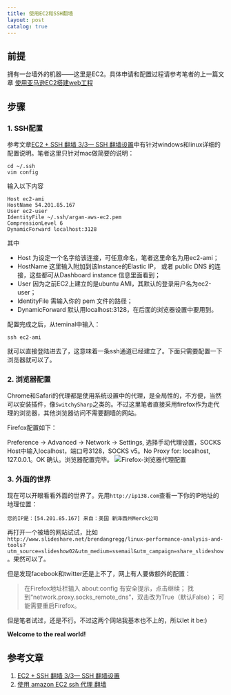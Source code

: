 ```yaml
---
title: 使用EC2和SSH翻墙
layout: post
catalog: true
---
```



前提
---

拥有一台墙外的机器——这里是EC2。具体申请和配置过程请参考笔者的上一篇文章 [使用亚马逊EC2搭建web工程](http://arganzheng.life/setup-java-web-project-on-amazon-ec2.html)


步骤
---

### 1. SSH配置

参考文章[EC2 + SSH 翻墙 3/3— SSH 翻墙设置](http://www.qishansun.com/?p=12)中有针对windows和linux详细的配置说明。笔者这里只针对mac做简要的说明：

	cd ~/.ssh
	vim config

输入以下内容

	Host ec2-ami
	HostName 54.201.85.167 
	User ec2-user
	IdentityFile ~/.ssh/argan-aws-ec2.pem
	CompressionLevel 6
	DynamicForward localhost:3128

其中

* Host 为设定一个名字给该连接，可任意命名，笔者这里命名为用ec2-ami；
* HostName 这里输入附加到该Instance的Elastic IP， 或者 public DNS 的连接，这些都可从Dashboard instance 信息里面看到；
* User 因为之前EC2上建立的是ubuntu AMI，其默认的登录用户名为ec2-user；
* IdentityFile 需输入你的 pem 文件的路径；
* DynamicForward 默认用localhost:3128，在后面的浏览器设置中要用到。

配置完成之后，从teminal中输入：

	ssh ec2-ami

就可以直接登陆进去了，这意味着一条ssh通道已经建立了。下面只需要配置一下浏览器就可以了。


### 2. 浏览器配置

Chrome和Safari的代理都是使用系统设置中的代理，是全局性的，不方便，当然可以安装插件，像`SwitchySharp`之类的。不过这里笔者直接采用firefox作为走代理的浏览器，其他浏览器访问不需要翻墙的网站。

Firefox配置如下：

Preference -> Advanced -> Network -> Settings, 选择手动代理设置，SOCKS Host中输入localhost，端口号3128，SOCKS v5。No Proxy for: localhost, 127.0.0.1。OK 确认。浏览器配置完毕。
![Firefox-浏览器代理配置](http://qishansun.info/blog/wp-content/uploads/2011/07/broswer1.png)

### 3. 外面的世界

现在可以开眼看看外面的世界了。先用`http://ip138.com`查看一下你的IP地址的地理位置：

	您的IP是：[54.201.85.167] 来自：美国 新泽西州Merck公司

再打开一个被墙的网站试试，比如`http://www.slideshare.net/brendangregg/linux-performance-analysis-and-tools?utm_source=slideshow02&utm_medium=ssemail&utm_campaign=share_slideshow`。果然可以了。

但是发现facebook和twitter还是上不了，网上有人要做额外的配置：

>在Firefox地址栏输入 about:config 
>有安全提示，点击继续；
>找到“network.proxy.socks_remote_dns”，双击改为True（默认False）；
>可能需要重启Firefox。

但是笔者试过，还是不行。不过这两个网站我基本也不上的，所以let it  be:)


**Welcome to the real world!**


参考文章
-------

1. [EC2 + SSH 翻墙 3/3— SSH 翻墙设置](http://www.qishansun.com/?p=12)
2. [使用 amazon EC2 ssh 代理 翻墙](http://yangrongquan.sinaapp.com/archives/25)
